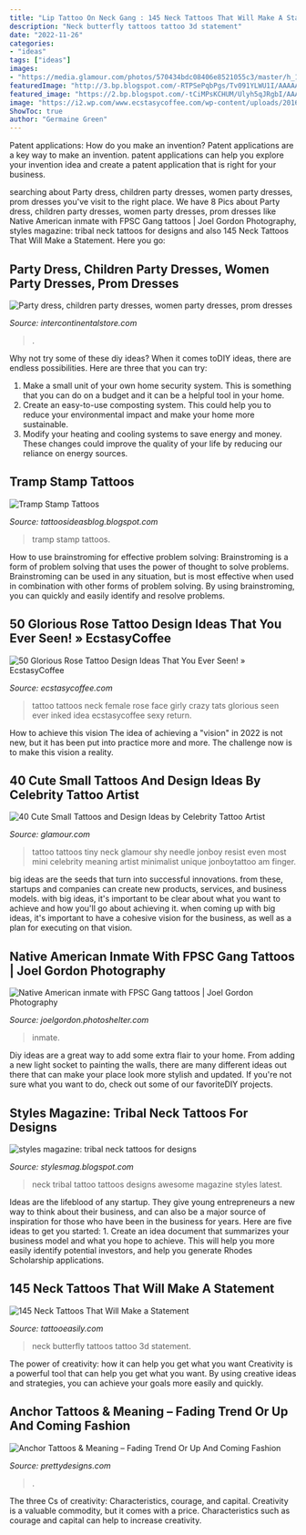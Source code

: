 ```yaml
---
title: "Lip Tattoo On Neck Gang : 145 Neck Tattoos That Will Make A Statement"
description: "Neck butterfly tattoos tattoo 3d statement"
date: "2022-11-26"
categories:
- "ideas"
tags: ["ideas"]
images:
- "https://media.glamour.com/photos/570434bdc08406e8521055c3/master/h_1025,c_limit/slideshow-tattoos-07-tattoo-main.jpg"
featuredImage: "http://3.bp.blogspot.com/-RTPSePqbPgs/Tv091YLWU1I/AAAAAAAAH1E/E1QkZ1GdyxY/s1600/tribal-tattoo-on-neck-13a.jpg"
featured_image: "https://2.bp.blogspot.com/-tCiMPsKCHUM/Ulyh5qJRgbI/AAAAAAAABew/_MUkw81TRwE/s1600/Tramp-Stamp-Tattoos+(18).jpg"
image: "https://i2.wp.com/www.ecstasycoffee.com/wp-content/uploads/2016/09/A-crazy-old-school-tattoo-idea-inked-on-the-girls-neck..jpg"
ShowToc: true
author: "Germaine Green"
---
```



Patent applications: How do you make an invention?
Patent applications are a key way to make an invention. patent applications can help you explore your invention idea and create a patent application that is right for your business.

	

		
searching about Party dress, children party dresses, women party dresses, prom dresses you've visit to the right place. We have 8 Pics about Party dress, children party dresses, women party dresses, prom dresses like Native American inmate with FPSC Gang tattoos | Joel Gordon Photography, styles magazine: tribal neck tattoos for designs and also 145 Neck Tattoos That Will Make a Statement. Here you go:
		
    
## Party Dress, Children Party Dresses, Women Party Dresses, Prom Dresses

<img loading=lazy src="https://ae01.alicdn.com/kf/Hbf2e23b5c54c471a84df68db665721d2h.jpg" onerror="this.onerror=null;this.src='https://tse3.mm.bing.net/th?id=OIP._wPAqEj5mwbmZyEiK-0GZgHaLU&amp;pid=15.1';" alt="Party dress, children party dresses, women party dresses, prom dresses">

_Source: intercontinentalstore.com_

>. 

	

Why not try some of these diy ideas?
When it comes toDIY ideas, there are endless possibilities. Here are three that you can try: 
1) Make a small unit of your own home security system. This is something that you can do on a budget and it can be a helpful tool in your home.
2) Create an easy-to-use composting system. This could help you to reduce your environmental impact and make your home more sustainable.
3) Modify your heating and cooling systems to save energy and money. These changes could improve the quality of your life by reducing our reliance on energy sources.

    
## Tramp Stamp Tattoos

<img loading=lazy src="https://2.bp.blogspot.com/-tCiMPsKCHUM/Ulyh5qJRgbI/AAAAAAAABew/_MUkw81TRwE/s1600/Tramp-Stamp-Tattoos+(18).jpg" onerror="this.onerror=null;this.src='https://tse2.mm.bing.net/th?id=OIP.BJ7NySWZgXLFO6_VZCujQwAAAA&amp;pid=15.1';" alt="Tramp Stamp Tattoos">

_Source: tattoosideasblog.blogspot.com_

>tramp stamp tattoos. 

	

How to use brainstroming for effective problem solving:
Brainstroming is a form of problem solving that uses the power of thought to solve problems. Brainstroming can be used in any situation, but is most effective when used in combination with other forms of problem solving. By using brainstroming, you can quickly and easily identify and resolve problems.

    
## 50 Glorious Rose Tattoo Design Ideas That You Ever Seen! » EcstasyCoffee

<img loading=lazy src="https://i2.wp.com/www.ecstasycoffee.com/wp-content/uploads/2016/09/A-crazy-old-school-tattoo-idea-inked-on-the-girls-neck..jpg" onerror="this.onerror=null;this.src='https://tse1.mm.bing.net/th?id=OIP.zABDXe5uq64Rh16-VuNKeQHaHa&amp;pid=15.1';" alt="50 Glorious Rose Tattoo Design Ideas That You Ever Seen! » EcstasyCoffee">

_Source: ecstasycoffee.com_

>tattoo tattoos neck female rose face girly crazy tats glorious seen ever inked idea ecstasycoffee sexy return. 

	

How to achieve this vision
The idea of achieving a "vision" in 2022 is not new, but it has been put into practice more and more. The challenge now is to make this vision a reality.

    
## 40 Cute Small Tattoos And Design Ideas By Celebrity Tattoo Artist

<img loading=lazy src="https://media.glamour.com/photos/570434bdc08406e8521055c3/master/h_1025,c_limit/slideshow-tattoos-07-tattoo-main.jpg" onerror="this.onerror=null;this.src='https://tse3.mm.bing.net/th?id=OIP.KK0KRojGAlUrQRx58bKyvgHaHd&amp;pid=15.1';" alt="40 Cute Small Tattoos and Design Ideas by Celebrity Tattoo Artist">

_Source: glamour.com_

>tattoo tattoos tiny neck glamour shy needle jonboy resist even most mini celebrity meaning artist minimalist unique jonboytattoo am finger. 

	

big ideas are the seeds that turn into successful innovations. from these, startups and companies can create new products, services, and business models. with big ideas, it's important to be clear about what you want to achieve and how you'll go about achieving it. when coming up with big ideas, it's important to have a cohesive vision for the business, as well as a plan for executing on that vision.

    
## Native American Inmate With FPSC Gang Tattoos | Joel Gordon Photography

<img loading=lazy src="https://m.psecn.photoshelter.com/img-get/I0000Zsu3PPPh8Uc/s/1200/I0000Zsu3PPPh8Uc.jpg" onerror="this.onerror=null;this.src='https://tse4.mm.bing.net/th?id=OIP.bFwazcHJ_Snp_zwg03NpDAHaLD&amp;pid=15.1';" alt="Native American inmate with FPSC Gang tattoos | Joel Gordon Photography">

_Source: joelgordon.photoshelter.com_

>inmate. 

	

Diy ideas are a great way to add some extra flair to your home. From adding a new light socket to painting the walls, there are many different ideas out there that can make your place look more stylish and updated. If you're not sure what you want to do, check out some of our favoriteDIY projects.

    
## Styles Magazine: Tribal Neck Tattoos For Designs

<img loading=lazy src="http://3.bp.blogspot.com/-RTPSePqbPgs/Tv091YLWU1I/AAAAAAAAH1E/E1QkZ1GdyxY/s1600/tribal-tattoo-on-neck-13a.jpg" onerror="this.onerror=null;this.src='https://tse2.mm.bing.net/th?id=OIP.jOhlFgwLl522NQq07nYciwAAAA&amp;pid=15.1';" alt="styles magazine: tribal neck tattoos for designs">

_Source: stylesmag.blogspot.com_

>neck tribal tattoo tattoos designs awesome magazine styles latest. 

	

Ideas are the lifeblood of any startup. They give young entrepreneurs a new way to think about their business, and can also be a major source of inspiration for those who have been in the business for years. Here are five ideas to get you started: 1. Create an idea document that summarizes your business model and what you hope to achieve. This will help you more easily identify potential investors, and help you generate Rhodes Scholarship applications. 
    
## 145 Neck Tattoos That Will Make A Statement

<img loading=lazy src="http://www.tattooeasily.com/wp-content/uploads/2015/07/3d-butterfly-neck-tattoo.jpg" onerror="this.onerror=null;this.src='https://tse4.mm.bing.net/th?id=OIP.0Be8SNW8S4xQEnbaKz0KYwHaJZ&amp;pid=15.1';" alt="145 Neck Tattoos That Will Make a Statement">

_Source: tattooeasily.com_

>neck butterfly tattoos tattoo 3d statement. 

	

The power of creativity: how it can help you get what you want
Creativity is a powerful tool that can help you get what you want. By using creative ideas and strategies, you can achieve your goals more easily and quickly.

    
## Anchor Tattoos &amp; Meaning – Fading Trend Or Up And Coming Fashion

<img loading=lazy src="http://www.prettydesigns.com/wp-content/uploads/2013/11/Anchor-Tattoos-for-Women.jpg" onerror="this.onerror=null;this.src='https://tse4.mm.bing.net/th?id=OIP.AAnn84KEnxo-5auzVSc6-wHaJ-&amp;pid=15.1';" alt="Anchor Tattoos &amp; Meaning – Fading Trend Or Up And Coming Fashion">

_Source: prettydesigns.com_

>. 

	

The three Cs of creativity: Characteristics, courage, and capital.
Creativity is a valuable commodity, but it comes with a price. Characteristics such as courage and capital can help to increase creativity.

